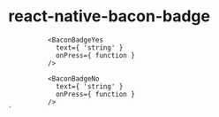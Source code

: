 # react-native-bacon-badge

              <BaconBadgeYes
                text={ 'string' }
				onPress={ function }
              />
              
              <BaconBadgeNo
                text={ 'string' }
				onPress={ function }
              />
	`